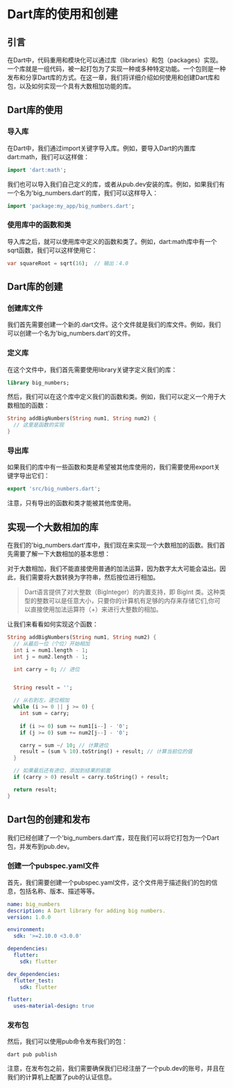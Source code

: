 # Dart库的使用和创建

## 引言

在Dart中，代码重用和模块化可以通过库（libraries）和包（packages）实现。一个库就是一组代码，被一起打包为了实现一种或多种特定功能。一个包则是一种发布和分享Dart库的方式。在这一章，我们将详细介绍如何使用和创建Dart库和包，以及如何实现一个具有大数相加功能的库。

##  Dart库的使用

### 导入库

在Dart中，我们通过import关键字导入库。例如，要导入Dart的内置库dart:math，我们可以这样做：

```dart
import 'dart:math';
```

我们也可以导入我们自己定义的库，或者从pub.dev安装的库。例如，如果我们有一个名为'big_numbers.dart'的库，我们可以这样导入：

```dart
import 'package:my_app/big_numbers.dart';
```

###  使用库中的函数和类

导入库之后，就可以使用库中定义的函数和类了。例如，dart:math库中有一个sqrt函数，我们可以这样使用它：

```dart
var squareRoot = sqrt(16);  // 输出：4.0
```

## Dart库的创建

### 创建库文件

我们首先需要创建一个新的.dart文件。这个文件就是我们的库文件。例如，我们可以创建一个名为'big_numbers.dart'的文件。

### 定义库

在这个文件中，我们首先需要使用library关键字定义我们的库：

```dart
library big_numbers;
```

然后，我们可以在这个库中定义我们的函数和类。例如，我们可以定义一个用于大数相加的函数：

```dart
String addBigNumbers(String num1, String num2) {
  // 这里是函数的实现
}
```

### 导出库

如果我们的库中有一些函数和类是希望被其他库使用的，我们需要使用export关键字导出它们：

```dart
export 'src/big_numbers.dart';
```

注意，只有导出的函数和类才能被其他库使用。

## 实现一个大数相加的库

在我们的'big_numbers.dart'库中，我们现在来实现一个大数相加的函数。我们首先需要了解一下大数相加的基本思想：

对于大数相加，我们不能直接使用普通的加法运算，因为数字太大可能会溢出。因此，我们需要将大数转换为字符串，然后按位进行相加。

> Dart语言提供了对大整数（BigInteger）的内置支持，即 BigInt 类。这种类型的整数可以是任意大小，只要你的计算机有足够的内存来存储它们,你可以直接使用加法运算符（+）来进行大整数的相加。

让我们来看看如何实现这个函数：

```dart
String addBigNumbers(String num1, String num2) {
  // 从最后一位（个位）开始相加
  int i = num1.length - 1;
  int j = num2.length - 1;

  int carry = 0; // 进位


  String result = '';

  // 从右到左，逐位相加
  while (i >= 0 || j >= 0) {
    int sum = carry;
    
    if (i >= 0) sum += num1[i--] - '0';
    if (j >= 0) sum += num2[j--] - '0';

    carry = sum ~/ 10; // 计算进位
    result = (sum % 10).toString() + result; // 计算当前位的值
  }

  // 如果最后还有进位，添加到结果的前面
  if (carry > 0) result = carry.toString() + result;

  return result;
}
```

## Dart包的创建和发布

我们已经创建了一个'big_numbers.dart'库，现在我们可以将它打包为一个Dart包，并发布到pub.dev。

###  创建一个pubspec.yaml文件

首先，我们需要创建一个pubspec.yaml文件，这个文件用于描述我们的包的信息，包括名称、版本、描述等等。

```yaml
name: big_numbers
description: A Dart library for adding big numbers.
version: 1.0.0

environment:
  sdk: '>=2.10.0 <3.0.0'

dependencies:
  flutter:
    sdk: flutter

dev_dependencies:
  flutter_test:
    sdk: flutter

flutter:
  uses-material-design: true
```

### 发布包

然后，我们可以使用pub命令发布我们的包：

```shell
dart pub publish
```

注意，在发布包之前，我们需要确保我们已经注册了一个pub.dev的账号，并且在我们的计算机上配置了pub的认证信息。
